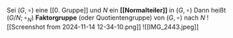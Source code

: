 Sei $(G , \circ)$ eine [[0. Gruppe]] und $N$ ein **[[Normalteiler]]** in $(G , \circ)$
Dann heißt $(G/N ; \circ_{N})$ **Faktorgruppe** (oder Quotientengruppe)
von $(G , \circ)$ nach $N$
![[Screenshot from 2024-11-14 12-34-10.png]]
![[IMG_2443.jpeg]]